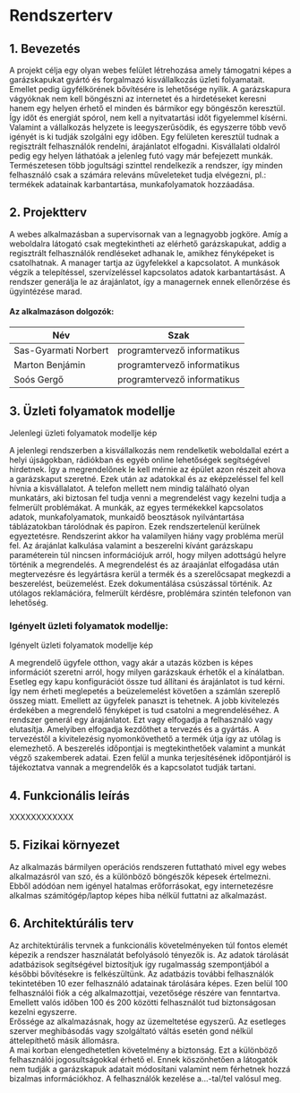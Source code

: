 # Rendszerterv

## 1. Bevezetés
A projekt célja egy olyan webes felület létrehozása amely támogatni képes a garázskapukat gyártó és forgalmazó kisvállalkozás üzleti folyamatait. Emellet pedig ügyfélkörének bővítésére is lehetősége nyílik. A garázskapura vágyóknak nem kell böngészni az internetet és a hirdetéseket keresni hanem egy helyen érhető el minden és bármikor egy böngészőn keresztül. Így időt és energiát spórol, nem kell a nyitvatartási időt figyelemmel kísérni. Valamint a vállalkozás helyzete is leegyszerűsödik, és egyszerre több vevő igényét is ki tudják szolgálni egy időben. Egy felületen keresztül tudnak a regisztrált felhasználók rendelni, árajánlatot elfogadni. Kisvállalati oldalról pedig egy helyen láthatóak a jelenleg futó vagy már befejezett munkák. Természetesen több jogultsági szinttel rendelkezik a rendszer, így minden felhasználó csak a számára releváns műveleteket tudja elvégezni, pl.: termékek adatainak karbantartása, munkafolyamatok hozzáadása.

## 2. Projektterv
A webes alkalmazásban a supervisornak van a legnagyobb jogköre. Amíg a weboldalra látogató csak megtekintheti az elérhető garázskapukat, addig a regisztrált felhasználók rendléseket adhanak le, amikhez fényképeket is csatolhatnak. A manager tartja az ügyfelekkel a kapcsolatot. A munkások végzik a telepítéssel, szervízeléssel kapcsolatos adatok karbantartásást. A rendszer generálja le az árajánlatot, így a managernek ennek ellenőrzése és ügyintézése marad.

#### Az alkalmazáson dolgozók:
|    Név      | Szak |
| ----------- | ----------- |
| Sas-Gyarmati Norbert | programtervező informatikus |
| Marton Benjámin | programtervező informatikus |
| Soós Gergő | programtervező informatikus |

## 3. Üzleti folyamatok modellje
Jelenlegi üzleti folyamatok modellje kép

A jelenlegi rendszerben a kisvállalkozás nem rendelketik weboldallal ezért a helyi újságokban, rádiókban és egyéb online lehetőségek segítségével hirdetnek. Így a megrendelőnek le kell mérnie az épület azon részeit ahova a garázskaput szeretné. Ezek után az adatokkal és az eképzeléssel fel kell hívnia a kisvállalatot. A telefon mellett nem mindig található olyan munkatárs, aki biztosan fel tudja venni a megrendelést vagy kezelni tudja a felmerült problémákat. A munkák, az egyes termékekkel kapcsolatos adatok, munkafolyamatok, munkaidő beosztások nyilvántartása táblázatokban tárolódnak és papíron. Ezek rendszertelenül kerülnek egyeztetésre. Rendszerint akkor ha valamilyen hiány vagy probléma merül fel. Az árajánlat kalkulása valamint a beszerelni kívánt garázskapu paraméterein túl nincsen információjuk arról, hogy milyen adottságú helyre történik a megrendelés. A megrendelést és az áraajánlat elfogadása után megtervezésre és legyártásra kerül a termék és a szerelőcsapat megkezdi a beszerelést, beüzemelést. Ezek dokumentálása csúszással történik. Az utólagos reklamációra, felmerült kérdésre, problémára szintén telefonon van lehetőség.

### Igényelt üzleti folyamatok modellje:
Igényelt üzleti folyamatok modellje kép

A megrendelő ügyfele otthon, vagy akár a utazás közben is képes információt szeretni arról, hogy milyen garázskauk érhetők el a kínálatban. Esetleg egy kapu konfigurációt össze tud állítani és árajánlatot is tud kérni.  Így nem érheti meglepetés a beüzelemelést követően a számlán szereplő összeg miatt. Emellett az ügyfelek panaszt is tehetnek. A jobb kivitelezés érdekében a megrendelő fényképet is tud csatolni a megrendeléséhez. A rendszer generál egy árajánlatot. Ezt vagy elfogadja a felhasználó vagy elutasítja. Amelyiben elfogadja kezdőthet a tervezés és a gyártás. A tervezéstől a kivitelezésig nyomonkövethető a termék útja így az utólag is elemezhető. A beszerelés időpontjai is megtekinthetőek valamint a munkát végző szakemberek adatai. Ezen felül a munka terjesítésének időpontjáról is tájékoztatva vannak a megrendelők és a kapcsolatot tudják tartani.

## 4. Funkcionális leírás
XXXXXXXXXXXX

## 5. Fizikai környezet
Az alkalmazás bármilyen operációs rendszeren futtatható mivel egy webes alkalmazásról van szó, és a különböző böngészők képesek értelmezni. Ebből adódóan nem igényel hatalmas erőforrásokat, egy internetezésre alkalmas számitógép/laptop képes hiba nélkül futtatni az alkalmazást.

## 6. Architektúrális terv

Az architektúrális tervnek a funkcionális követelményeken túl fontos elemét képezik a rendszer használatát befolyásoló tényezők is. Az adatok tárolását adatbázisok segítségével 
biztosítjuk így rugalmasság szempontjából a későbbi bővítésekre is felkészültünk. Az adatbázis további felhasználók tekintetében 10 ezer felhasználó adatainak tárolására képes. Ezen belül 100 felhasználói fiók a cég alkalmazottjai, vezetősége részére van fenntartva. Emellett valós időben 100 és 200 közötti felhasználót tud biztonságosan kezelni egyszerre.</br>
Erőssége az alkalmazásnak, hogy az üzemeltetése egyszerű. Az esetleges szerver meghibásodás vagy szolgáltató váltás esetén gond nélkül áttelepíthető másik állomásra.</br>
A mai korban elengedhetetlen követelmény a biztonság. Ezt a különböző felhasználói jogosultságokkal érhető el. Ennek köszönhetően a látogatók nem tudják a garázskapuk adatait módosítani valamint nem férhetnek hozzá bizalmas információkhoz. A felhasználók kezelése a...-tal/tel valósul meg.
